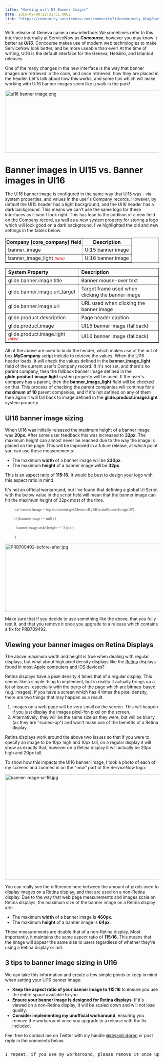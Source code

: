 ```yaml
---
title: "Working with UI Banner Images"
date: 2016-09-09T22:31:51.000Z
link: "https://community.servicenow.com/community?id=community_blog&sys_id=9b1ea26ddbd0dbc01dcaf3231f961907"
---
```

<p>With release of Geneva came a new interface. We sometimes refer to this interface internally at ServiceNow as <em><strong>Concourse</strong></em>, however you may know it better as <em><strong>UI16</strong></em>. Concourse makes use of modern web technologies to make ServiceNow look better, and be more useable than ever! At the time of writing, UI16 is the default interface for the Geneva, Helsinki, and Istanbul releases.</p><p></p><p>One of the many changes in the new interface is the way that banner images are retrieved in the code, and once retrieved, how they are placed in the header. Let's talk about how this works, and some tips which will make working with UI16 banner images seem like a walk in the park!</p><p><img   alt="ui16 banner image.png" class="image-4 jive-image" src="49300d4adb9c9344e9737a9e0f9619ec.iix" style="width: 620px; height: 202px; display: block; margin-left: auto; margin-right: auto;"/></p><p></p><h1>Banner images in UI15 vs. Banner images in UI16</h1><p>The UI16 banner image is configured in the same way that UI15 was - via system properties, and values in the user's Company records. However, by default the UI15 header has a light background, and the UI16 header has a dark background. This means we can't use the same logo for these interfaces as it won't look right. This has lead to the addition of a new field on the Company record, as well as a new system property for storing a logo which will look good on a dark background. I've highlighted the old and new settings in the tables below:</p><p></p><table border="1"><tbody><tr><td style="text-align: center; padding: 2px;"><strong>Company [core_company] field</strong></td><td style="text-align: center; padding: 2px;"><strong>Description</strong></td></tr><tr><td>banner_image</td><td>UI15 banner image</td></tr><tr><td>banner_image_light <span style="color: #e23d39; font-size: 8pt;"><em><strong>(NEW)</strong></em></span></td><td>UI16 banner image</td></tr></tbody></table><p></p><table border="1"><tbody><tr><td><strong>System Property<br/></strong></td><td><strong>Description<br/></strong></td></tr><tr><td>glide.banner.image.title</td><td>Banner mouse-over text</td></tr><tr><td>glide.banner.image.url_target</td><td>Target frame used when clicking the banner image</td></tr><tr><td>glide.banner.image.url</td><td>URL used when clicking the banner image</td></tr><tr><td>glide.product.description</td><td>Page header caption</td></tr><tr><td>glide.product.image</td><td>UI15 banner image (fallback)</td></tr><tr><td>glide.product.image.light <span style="color: #e23d39; font-size: 8pt;"><em><strong>(NEW)</strong></em></span></td><td>UI16 banner image (fallback)</td></tr></tbody></table><p></p><p>All of the above are used to build the header, which makes use of the out of box <strong>MyCompany</strong> script include to retrieve the values. When the UI16 header loads, it will check the values defined in the<strong> banner_image_light</strong> field of the current user's Company record. If it's not set, and there's no parent company, then the fallback banner image defined in the <strong>glide.product.image.light</strong> system property will be used. If the user's company has a parent, then the <strong>banner_image_light</strong> field will be checked on that. This process of checking the parent companies will continue for a <strong>maximum of 10</strong> parent companies, and if it's not defined on any of them then again it will fall back to image defined in the <strong>glide.product.image.light</strong> system property.</p><p></p><h2>UI16 banner image sizing</h2><p>When UI16 was initially released the maximum height of a banner image was <strong>20px</strong>. After some user feedback this was increased to <strong>32px</strong>. The maximum height can almost never be reached due to the way the image is placed on the page. This will be improved in a future release, at which point you can use these measurements:</p><ul><li>The maximum <strong>width</strong> of a banner image will be <strong>230px</strong>.</li><li>The maximum <strong>height</strong> of a banner image will be <strong>32px</strong>.</li></ul><p></p><p>This is an aspect ratio of <strong>115:16</strong>. It would be best to design your logo with this aspect ratio in mind.</p><p></p><p>It's not an official workaround, but I've found that defining a global UI Script with the below value in the script field will mean that the banner image can hit the maximum height of 32px most of the time.</p><p></p><p style="padding-left: 30px;"><span style="font-family: terminal, monaco; font-size: 10pt; color: #505050;">var bannerImage = top.document.getElementById('mainBannerImage16');</span></p><p style="padding-left: 30px;"><span style="font-family: terminal, monaco; font-size: 10pt; color: #505050;">if (bannerImage != null) {</span></p><p style="padding-left: 30px;"><span style="font-family: terminal, monaco; font-size: 10pt; color: #505050;">   bannerImage.style.height = "32px";</span></p><p style="padding-left: 30px;"><span style="font-family: terminal, monaco; font-size: 10pt; color: #505050;">}</span></p><p><img   alt="PRB709492-before-after.jpg" class="image-5 jive-image" src="eb2bff35db54d3041dcaf3231f9619c8.iix" style="width: 620px; height: 222px; display: block; margin-left: auto; margin-right: auto;"/></p><p>Make sure that if you decide to use something like the above, that you fully test it, and that you remove it once you upgrade to a release which contains a fix for PRB709492.</p><p></p><h2>Viewing your banner images on Retina Displays</h2><p>The above maximum width and height is true when dealing with regular displays, but what about high pixel density displays like the <a title="n.wikipedia.org/wiki/Retina_Display" href="https://en.wikipedia.org/wiki/Retina_Display">Retina</a> displays found in most Apple computers and iOS devices?</p><p></p><p>Retina displays have a pixel density 4 times that of a regular display. This seems like a simple thing to implement, but in reality it actually brings up a lot of issues, especially with the parts of the page which are bitmap-based (e.g. images). If you have a screen which has 4 times the pixel density, there are two things that may happen as a result.</p><ol><li>Images on a web page will be very small on the screen. This will happen if you just display the images pixel-for-pixel on the screen.</li><li>Alternatively, they will be the same size as they were, but will be blurry (as they are "scaled-up") and won't make use of the benefits of a Retina display.</li></ol><p></p><p>Retina displays work around the above two issues so that if you were to specify an image to be 10px high and 10px tall, on a regular display it will show as exactly that, however on a Retina display it will actually be 20px high and 20px tall.</p><p></p><p>To show how this impacts the UI16 banner image, I took a photo of each of my screens and zoomed in on the "now" part of the ServiceNow logo:</p><p><img   alt="banner-image-ui-16.jpg" class="image-6 jive-image" src="4f1761cedb1053043eb27a9e0f9619c0.iix" style="width: 620px; height: 344px; display: block; margin-left: auto; margin-right: auto;"/></p><p>You can really see the difference here between the amount of pixels used to display images on a Retina display, and that are used on a non-Retina display. Due to the way that web page measurements and images scale on Retina displays, the maximum size of the banner image on a Retina display are:</p><ul><li>The maximum <strong>width</strong> of a banner image is <strong>460px</strong>.</li><li>The maximum <strong>height</strong> of a banner image is <strong>64px</strong>.</li></ul><p></p><p>These measurements are double that of a non-Retina display. Most importantly, it maintains the same aspect ratio of <strong>115:16</strong>. This means that the image will appear the same size to users regardless of whether they're using a Retina display or not.</p><p></p><h2>3 tips to banner image sizing in UI16</h2><p>We can take this information and create a few simple points to keep in mind when setting your UI16 banner image:</p><ul><li><strong>Keep the aspect ratio of your banner image to 115:16</strong> to ensure you use the entire space available to you</li><li><strong>Ensure your banner image is designed for Retina displays</strong>. If it's viewed on a non-Retina display, it will be scaled down and will not lose quality.</li><li><strong>Consider implementing my unofficial workaround</strong>, ensuring you remove the workaround once you upgrade to a release with the fix included.</li></ul><p></p><p>Feel free to contact me on Twitter with my handle <a title="itter.com/dylanlindgren" href="http://twitter.com/dylanlindgren">@dylanlindgren</a> or post reply in the comments below.</p><p></p><p></p><pre __default_attr="warning" __jive_macro_name="alert" alert="warning" class="jive_text_macro jive_macro_alert" data-renderedposition="2569.346435546875_7.997159004211426_1147_42"><p>I repeat, if you use my workaround, please remove it once upgraded or it can interfere with the potential fix.</p></pre>